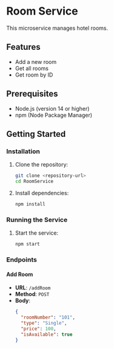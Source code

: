 # Room Service

This microservice manages hotel rooms.

## Features

- Add a new room
- Get all rooms
- Get room by ID

## Prerequisites

- Node.js (version 14 or higher)
- npm (Node Package Manager)

## Getting Started

### Installation

1. Clone the repository:
    ```sh
    git clone <repository-url>
    cd RoomService
    ```

2. Install dependencies:
    ```sh
    npm install
    ```

### Running the Service

1. Start the service:
    ```sh
    npm start
    ```

### Endpoints

#### Add Room

- **URL**: `/addRoom`
- **Method**: `POST`
- **Body**:
  ```json
  {
    "roomNumber": "101",
    "type": "Single",
    "price": 100,
    "isAvailable": true
  }
